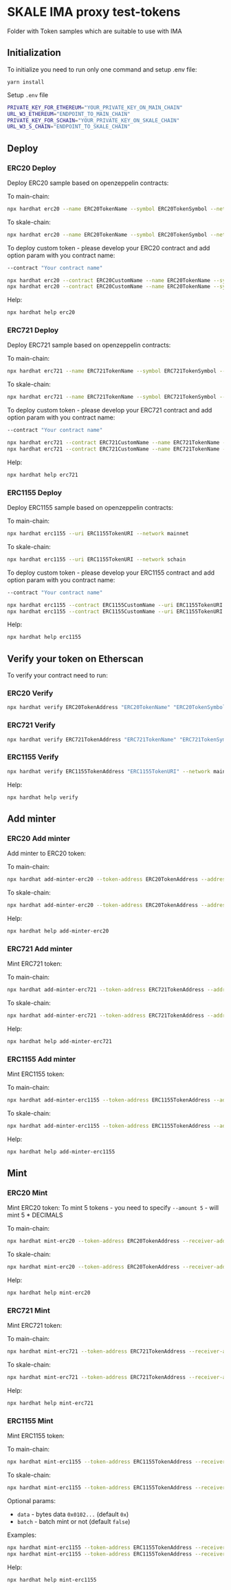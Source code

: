 <!-- SPDX-License-Identifier: (AGPL-3.0-only OR CC-BY-4.0) -->

# SKALE IMA proxy test-tokens

Folder with Token samples which are suitable to use with IMA

## Initialization

To initialize you need to run only one command and setup .env file:

`yarn install`

Setup `.env` file

```bash
PRIVATE_KEY_FOR_ETHEREUM="YOUR_PRIVATE_KEY_ON_MAIN_CHAIN"
URL_W3_ETHEREUM="ENDPOINT_TO_MAIN_CHAIN"
PRIVATE_KEY_FOR_SCHAIN="YOUR_PRIVATE_KEY_ON_SKALE_CHAIN"
URL_W3_S_CHAIN="ENDPOINT_TO_SKALE_CHAIN"
```

## Deploy

### ERC20 Deploy

Deploy ERC20 sample based on openzeppelin contracts:

To main-chain:

```bash
npx hardhat erc20 --name ERC20TokenName --symbol ERC20TokenSymbol --network mainnet
```

To skale-chain:

```bash
npx hardhat erc20 --name ERC20TokenName --symbol ERC20TokenSymbol --network schain
```

To deploy custom token - please develop your ERC20 contract and add option param with you contract name:

```bash
--contract "Your contract name"

npx hardhat erc20 --contract ERC20CustomName --name ERC20TokenName --symbol ERC20TokenSymbol --network mainnet
npx hardhat erc20 --contract ERC20CustomName --name ERC20TokenName --symbol ERC20TokenSymbol --network schain
```

Help:

```bash
npx hardhat help erc20
```

### ERC721 Deploy

Deploy ERC721 sample based on openzeppelin contracts:

To main-chain:

```bash
npx hardhat erc721 --name ERC721TokenName --symbol ERC721TokenSymbol --network mainnet
```

To skale-chain:

```bash
npx hardhat erc721 --name ERC721TokenName --symbol ERC721TokenSymbol --network schain
```

To deploy custom token - please develop your ERC721 contract and add option param with you contract name:

```bash
--contract "Your contract name"

npx hardhat erc721 --contract ERC721CustomName --name ERC721TokenName --symbol ERC721TokenSymbol --network mainnet
npx hardhat erc721 --contract ERC721CustomName --name ERC721TokenName --symbol ERC721TokenSymbol --network schain
```

Help:

```bash
npx hardhat help erc721
```

### ERC1155 Deploy

Deploy ERC1155 sample based on openzeppelin contracts:

To main-chain:

```bash
npx hardhat erc1155 --uri ERC1155TokenURI --network mainnet
```

To skale-chain:

```bash
npx hardhat erc1155 --uri ERC1155TokenURI --network schain
```

To deploy custom token - please develop your ERC1155 contract and add option param with you contract name:

```bash
--contract "Your contract name"

npx hardhat erc1155 --contract ERC1155CustomName --uri ERC1155TokenURI --network mainnet
npx hardhat erc1155 --contract ERC1155CustomName --uri ERC1155TokenURI --network schain
```

Help:

```bash
npx hardhat help erc1155
```

## Verify your token on Etherscan

To verify your contract need to run:

### ERC20 Verify

```bash
npx hardhat verify ERC20TokenAddress "ERC20TokenName" "ERC20TokenSymbol" --network mainnet
```

### ERC721 Verify

```bash
npx hardhat verify ERC721TokenAddress "ERC721TokenName" "ERC721TokenSymbol" --network mainnet
```

### ERC1155 Verify

```bash
npx hardhat verify ERC1155TokenAddress "ERC1155TokenURI" --network mainnet
```

Help:

```bash
npx hardhat help verify
```

## Add minter

### ERC20 Add minter

Add minter to ERC20 token:

To main-chain:

```bash
npx hardhat add-minter-erc20 --token-address ERC20TokenAddress --address minterAddress --network mainnet
```

To skale-chain:

```bash
npx hardhat add-minter-erc20 --token-address ERC20TokenAddress --address minterAddress --network schain
```

Help:

```bash
npx hardhat help add-minter-erc20
```

### ERC721 Add minter

Mint ERC721 token:

To main-chain:

```bash
npx hardhat add-minter-erc721 --token-address ERC721TokenAddress --address minterAddress --network mainnet
```

To skale-chain:

```bash
npx hardhat add-minter-erc721 --token-address ERC721TokenAddress --address minterAddress --network schain
```

Help:

```bash
npx hardhat help add-minter-erc721
```

### ERC1155 Add minter

Mint ERC1155 token:

To main-chain:

```bash
npx hardhat add-minter-erc1155 --token-address ERC1155TokenAddress --address minterAddress --network mainnet
```

To skale-chain:

```bash
npx hardhat add-minter-erc1155 --token-address ERC1155TokenAddress --address minterAddress --network schain
```

Help:

```bash
npx hardhat help add-minter-erc1155
```

## Mint

### ERC20 Mint

Mint ERC20 token:
To mint 5 tokens - you need to specify `--amount 5` - will mint 5 * DECIMALS

To main-chain:

```bash
npx hardhat mint-erc20 --token-address ERC20TokenAddress --receiver-address receiverAddress --amount amountOfTokens --network mainnet
```

To skale-chain:

```bash
npx hardhat mint-erc20 --token-address ERC20TokenAddress --receiver-address receiverAddress --amount amountOfTokens --network schain
```

Help:

```bash
npx hardhat help mint-erc20
```

### ERC721 Mint

Mint ERC721 token:

To main-chain:

```bash
npx hardhat mint-erc721 --token-address ERC721TokenAddress --receiver-address receiverAddress --token-id tokenId --network mainnet
```

To skale-chain:

```bash
npx hardhat mint-erc721 --token-address ERC721TokenAddress --receiver-address receiverAddress --token-id tokenId --network schain
```

Help:

```bash
npx hardhat help mint-erc721
```

### ERC1155 Mint

Mint ERC1155 token:

To main-chain:

```bash
npx hardhat mint-erc1155 --token-address ERC1155TokenAddress --receiver-address receiverAddress --token-id tokenId --amount amountOfTokens --network mainnet
```

To skale-chain:

```bash
npx hardhat mint-erc1155 --token-address ERC1155TokenAddress --receiver-address receiverAddress --token-id tokenId --amount amountOfTokens --network schain
```

Optional params:
-   `data` - bytes data `0x0102...` (default `0x`)
-   `batch` - batch mint or not (default `false`)

Examples:

```bash
npx hardhat mint-erc1155 --token-address ERC1155TokenAddress --receiver-address receiverAddress --token-id tokenId --amount amountOfTokens --data 0xabbccddeef12233445 --network mainnet
npx hardhat mint-erc1155 --token-address ERC1155TokenAddress --receiver-address receiverAddress --token-id "[tokenId1,tokenId2]" --amount "[amountOfTokens1,amountOfTokens2]" --batch true --network schain
```

Help:

```bash
npx hardhat help mint-erc1155
```